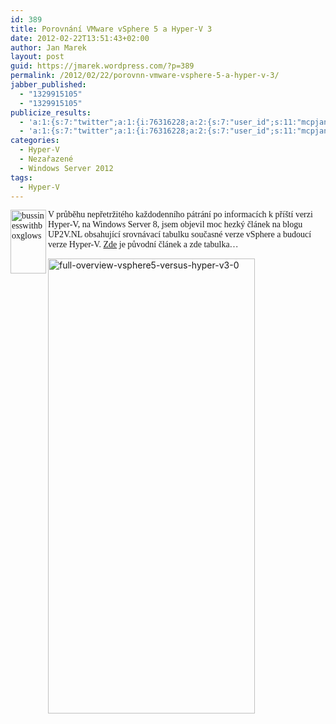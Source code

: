```yaml
---
id: 389
title: Porovnání VMware vSphere 5 a Hyper-V 3
date: 2012-02-22T13:51:43+02:00
author: Jan Marek
layout: post
guid: https://jmarek.wordpress.com/?p=389
permalink: /2012/02/22/porovnn-vmware-vsphere-5-a-hyper-v-3/
jabber_published:
  - "1329915105"
  - "1329915105"
publicize_results:
  - 'a:1:{s:7:"twitter";a:1:{i:76316228;a:2:{s:7:"user_id";s:11:"mcpjanmarek";s:7:"post_id";s:18:"172302563511771136";}}}'
  - 'a:1:{s:7:"twitter";a:1:{i:76316228;a:2:{s:7:"user_id";s:11:"mcpjanmarek";s:7:"post_id";s:18:"172302563511771136";}}}'
categories:
  - Hyper-V
  - Nezařazené
  - Windows Server 2012
tags:
  - Hyper-V
---
```

<span style="font-family:Segoe UI Light;"><a href="http://janmarek.eu/wp-content/uploads/2012/02/bussinesswithboxglows.png"><img style="background-image:none;padding-left:0;padding-right:0;display:inline;float:left;padding-top:0;border:0;" title="bussinesswithboxglows" src="http://janmarek.eu/wp-content/uploads/2012/02/bussinesswithboxglows_thumb.png" alt="bussinesswithboxglows" width="57" height="102" align="left" border="0" /></a>V průběhu nepřetržitého každodenního pátrání po informacích k příští verzi Hyper-V, na Windows Server 8, jsem objevil moc hezký článek na blogu UP2V.NL obsahující srovnávací tabulku současné verze vSphere a budoucí verze Hyper-V. <a href="http://up2v.nl/2012/01/29/microsoft-hyper-v-3-0-compared-to-vmware-vsphere-5/" target="_blank">Zde</a> je původní článek a zde tabulka…</span>

<a href="//jmarek.files.wordpress.com/2012/02/full-overview-vsphere5-versus-hyper-v3-01.jpg" target="_blank"><img style="background-image:none;padding-left:0;padding-right:0;display:inline;padding-top:0;border:0;" title="full-overview-vsphere5-versus-hyper-v3-0" src="http://janmarek.eu/wp-content/uploads/2012/02/full-overview-vsphere5-versus-hyper-v3-0_thumb.jpg" alt="full-overview-vsphere5-versus-hyper-v3-0" width="331" height="728" border="0" /></a>